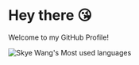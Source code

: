 # Hey there :kissing_heart:
Welcome to my GitHub Profile!

![Skye Wang's Most used languages](https://github-readme-stats.vercel.app/api/top-langs?username=SkywingsWang&show_icons=true&count_private=true&theme=gotham)
